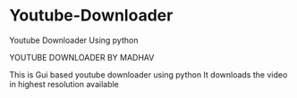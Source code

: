 # Youtube-Downloader
Youtube Downloader Using python

YOUTUBE DOWNLOADER BY MADHAV

This is Gui based youtube downloader using python
It downloads the video in highest resolution available 
